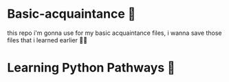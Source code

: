 # Basic-acquaintance 👀

this repo i'm gonna use for my basic acquaintance files, i wanna save those files that i learned earlier 🚀🤞

# Learning Python Pathways 🚀
